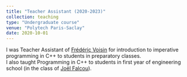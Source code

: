 ```yaml
---
title: "Teacher Assistant (2020-2023)"
collection: teaching
type: "Undergraduate course"
venue: "Polytech Paris-Saclay"
date: 2020-10-01
---
```


I was Teacher Assistant of [Frédéric Voisin](https://www.lri.fr/~fv/) 
for introduction to imperative programming in C++ to students in preparatory classes.  
I also taught Programming in C++ to students in first year of engineering school (in the class of [Joël Falcou](https://www.lri.fr/~falcou/)).
